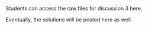 Students can access the raw files for discussion 3 here.

Eventually, the solutions will be posted here as well.
